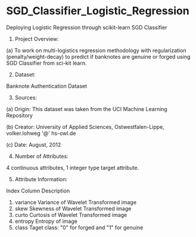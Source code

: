 # SGD_Classifier_Logistic_Regression
Deploying Logistic Regression through scikit-learn SGD Classifier

1. Project Overview:

(a) To work on multi-logistics regression methodology with regularization (penalty/weight-decay) to predict if banknotes are genuine or forged using SGD Classifier from sci-kit learn.

2. Dataset:

Banknote Authentication Dataset

3. Sources:

(a) Origin: This dataset was taken from the UCI Machine Learning Repository

(b) Creator: University of Applied Sciences, Ostwestfalen-Lippe, volker.lohweg '@' hs-owl.de

(c) Date: August, 2012

4. Number of Attributes:

4 continuous attributes, 1 integer type target attribute.

5. Attribute Information:

Index	Column	Description
1.	variance	Variance of Wavelet Transformed image
2.	skew	Skewness of Wavelet Transformed image
3.	curto	Curtosis of Wavelet Transformed image
4.	entropy	Entropy of image
5.	class	Taget class: "0" for forged and "1" for genuine

